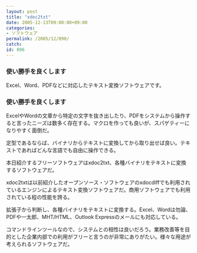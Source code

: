 ```yaml
---
layout: post
title: "xdoc2txt"
date: 2005-12-13T09:00:00+09:00
categories:
- ソフトウェア
permalink: /2005/12/890/
catch: 
id: 896
---
```

### 使い勝手を良くします
  
Excel、Word、PDFなどに対応したテキスト変換ソフトウェアです。  
<!--more-->  

### 使い勝手を良くします
  

ExcelやWordの文章から特定の文字を抜き出したり、PDFをシステムから操作すると言ったニーズは数多く存在する。マクロを作っても良いが、スパゲティーになりやすく面倒だ。

  

定型であるならば、バイナリからテキストに変換してから取り出せば良い。テキストであればどんな言語でも自由に操作できる。

  

本日紹介するフリーソフトウェアはxdoc2txt、各種バイナリをテキストに変換するソフトウェアだ。

  

xdoc2txtは以前紹介したオープンソース・ソフトウェアのxdocdiffでも利用されているエンジンによるテキスト変換ソフトウェアだ。商用ソフトウェアでも利用されている程の性能を誇る。

  

拡張子から判断し、各種バイナリをテキストに変換する。Excel、Wordは勿論、PDFや一太郎、MHT/HTML、Outlook Expressのメールにも対応している。

  

コマンドラインツールなので、システムとの相性は良いだろう。業務改善等を目的とした企業内部での利用がフリーと言うのが非常にありがたい。様々な用途が考えられるソフトウェアだ。

